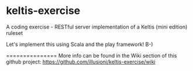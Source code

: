 keltis-exercise
===============

A coding exercise - RESTful server implementation of a Keltis (mini edition) ruleset

Let's implement this using Scala and the play framework! B-)

===============
More info can be found in the Wiki section of this github project:
https://github.com/illusioni/keltis-exercise/wiki

